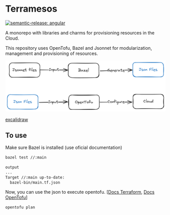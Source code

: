 # Terramesos

[![semantic-release: angular](https://img.shields.io/badge/semantic--release-angular-e10079?logo=semantic-release)](https://github.com/semantic-release/semantic-release)

A monorepo with libraries and charms for provisioning resources in the Cloud.

This repository uses OpenTofu, Bazel and Jsonnet for modularization, management and provisioning of resources.

![arch](assets/images/arch.png)

[excalidraw](https://excalidraw.com/)

## To use

Make sure Bazel is installed (use oficial documentation)

```sh
bazel test //:main
```

```
output
...
Target //:main up-to-date:
  bazel-bin/main.tf.json
```

Now, you can use the json to execute opentofu. [[Docs Terraform](https://developer.hashicorp.com/terraform/language/syntax/json), [Docs OpenTofu](https://opentofu.org/docs/language/files/)]

```sh
opentofu plan
```